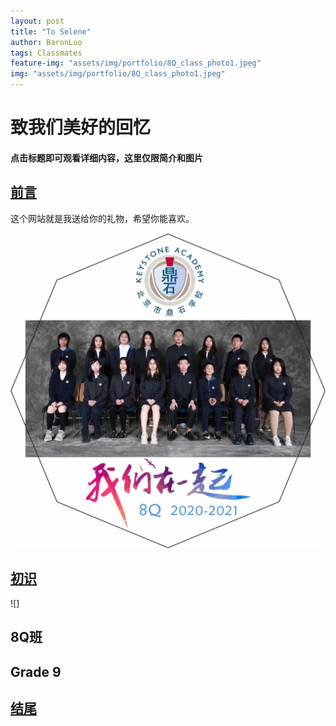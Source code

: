 ```yaml
---
layout: post
title: "To Selene"
author: BaronLuo
tags: Classmates
feature-img: "assets/img/portfolio/8Q_class_photo1.jpeg"
img: "assets/img/portfolio/8Q_class_photo1.jpeg"
---
```


# 致我们美好的回忆
#### **点击标题即可观看详细内容，这里仅限简介和图片**

## [前言](https://www.luobangyan.cn/portfolio/preface)
这个网站就是我送给你的礼物，希望你能喜欢。

![8Q_class_photo2](/assets/img/portfolio/8Q_class_photo2.jpeg)
## [初识](https://www.luobangyan.cn/portfolio/first-view)


![]
## 8Q班


## Grade 9

## [结尾](https://www.luobangyan.cn/portfolio/ending)
